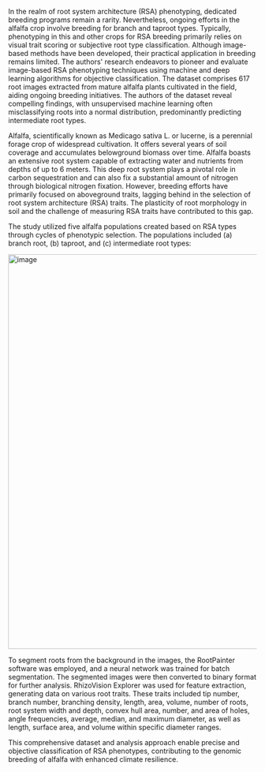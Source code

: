 In the realm of root system architecture (RSA) phenotyping, dedicated breeding programs remain a rarity. Nevertheless, ongoing efforts in the alfalfa crop involve breeding for branch and taproot types. Typically, phenotyping in this and other crops for RSA breeding primarily relies on visual trait scoring or subjective root type classification. Although image-based methods have been developed, their practical application in breeding remains limited. The authors' research endeavors to pioneer and evaluate image-based RSA phenotyping techniques using machine and deep learning algorithms for objective classification. The dataset comprises 617 root images extracted from mature alfalfa plants cultivated in the field, aiding ongoing breeding initiatives. The authors of the dataset reveal compelling findings, with unsupervised machine learning often misclassifying roots into a normal distribution, predominantly predicting intermediate root types. 

Alfalfa, scientifically known as Medicago sativa L. or lucerne, is a perennial forage crop of widespread cultivation. It offers several years of soil coverage and accumulates belowground biomass over time. Alfalfa boasts an extensive root system capable of extracting water and nutrients from depths of up to 6 meters. This deep root system plays a pivotal role in carbon sequestration and can also fix a substantial amount of nitrogen through biological nitrogen fixation. However, breeding efforts have primarily focused on aboveground traits, lagging behind in the selection of root system architecture (RSA) traits. The plasticity of root morphology in soil and the challenge of measuring RSA traits have contributed to this gap.

The study utilized five alfalfa populations created based on RSA types through cycles of phenotypic selection. The populations included (a) branch root, (b) taproot, and (c) intermediate root types:

<img src="https://github.com/dataset-ninja/gland-segmentation/assets/78355358/bfaa7440-1444-4d0e-b638-b0ec9b8990ea" alt="image" width="800">

To segment roots from the background in the images, the RootPainter software was employed, and a neural network was trained for batch segmentation. The segmented images were then converted to binary format for further analysis. RhizoVision Explorer was used for feature extraction, generating data on various root traits. These traits included tip number, branch number, branching density, length, area, volume, number of roots, root system width and depth, convex hull area, number, and area of holes, angle frequencies, average, median, and maximum diameter, as well as length, surface area, and volume within specific diameter ranges.

This comprehensive dataset and analysis approach enable precise and objective classification of RSA phenotypes, contributing to the genomic breeding of alfalfa with enhanced climate resilience.